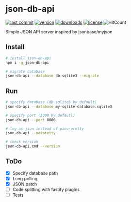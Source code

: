 # json-db-api

[![last commit](https://img.shields.io/github/last-commit/Rundik/json-db-api.svg)](https://github.com/Rundik/json-db-api/commits/master)
[![version](https://img.shields.io/npm/v/json-db-api.svg)](https://www.npmjs.com/package/json-db-api)
[![downloads](https://img.shields.io/npm/dm/json-db-api.svg)](https://www.npmjs.com/package/json-db-api)
[![license](https://img.shields.io/npm/l/json-db-api.svg)](https://github.com/Rundik/json-db-api/blob/master/license)
![HitCount](http://hits.dwyl.com/Rundik/json-db-api.svg)

Simple JSON API server inspired by jsonbase/myjson

## Install

```bash
# install json-db-api
npm i -g json-db-api

# migrate database
json-db-api --database db.sqlite3 --migrate
```

## Run

```bash
# specify database (db.sqlite3 by default)
json-db-api --database my-sqlite-database.sqlite3

# specify port (3000 by defautl)
json-db-api --port 8080

# log as json instead of pino-pretty
json-db-api --notpretty

# check version
json-db-api.cmd --version
```

## ToDo

- [x] Specify database path
- [x] Long polling
- [x] JSON patch
- [ ] Code splitting with fastify plugins
- [ ] Tests